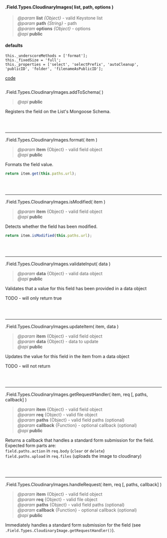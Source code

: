 #### .Field.Types.CloudinaryImages( list, path, options )  
> *@param* **list** _{Object}_  - valid Keystone list   
> *@param* **path** _{String}_  - path   
> *@param* **options** _{Object}_  - options   
> *@api* **public**  


<div class="code-header"> <h4>defaults</h4></div><pre class=" language-javascript"><code class="language-javascript">this._underscoreMethods = ['format'];
this._fixedSize = 'full';
this._properties = ['select', 'selectPrefix', 'autoCleanup', 'publicID', 'folder', 'filenameAsPublicID'];
</code></pre>

<div class="code-header addGitHubLink" data-file="lib/fieldTypes/cloudinaryimages.js"> <a href="#" class="loadCode"> code</a></div><pre class=" language-javascript hideCode api"></pre> 

  
<span class="subMethod"> .Field.Types.CloudinaryImages.addToSchema(  ) </span>  
> *@api* **public**     

Registers the field on the List's Mongoose Schema.  
<div class="code-header addGitHubLink" data-file="lib/fieldTypes/cloudinaryimages.js#L51-L195"> &nbsp;</div><pre class=" language-javascript hideCode api"></pre> 

---

<span class="subMethod"> .Field.Types.CloudinaryImages.format( item ) </span>  
> *@param* **item** {Object} - valid field object   
> *@api* **public**     

Formats the field value.
```javascript
return item.get(this.paths.url);
```
<div class="code-header addGitHubLink" data-file="lib/fieldTypes/cloudinaryimages.js#L198-L208"> &nbsp;</div><pre class=" language-javascript hideCode api"></pre> 

---
<span class="subMethod"> .Field.Types.CloudinaryImages.isModified( item ) </span> 
> *@param* **item** {Object} - valid field object   
> *@api* **public**    

Detects whether the field has been modified.  
```javascript
return item.isModified(this.paths.url);
```
<div class="code-header addGitHubLink" data-file="lib/fieldTypes/cloudinaryimages.js#L211-L220">&nbsp; </div><pre class=" language-javascript hideCode api"></pre> 

---
<span class="subMethod"> .Field.Types.CloudinaryImages.validateInput( data )  </span> 
> *@param* **data** {Object} - valid data object  
> *@api* **public**   
 

Validates that a value for this field has been provided in a data object 
<p class="warning-note"> TODO - will only return true</p>

<div class="code-header addGitHubLink" data-file="lib/fieldTypes/cloudinaryimages.js#L223-L232"> &nbsp;</div><pre class=" language-javascript hideCode api"></pre> 


---
<span class="subMethod"> .Field.Types.CloudinaryImages.updateItem( item, data )  </span> 
> *@param* **item** {Object} - valid field object  
> *@param* **data** {Object} - data to update  
> *@api* **public**  
  
Updates the value for this field in the item from a data object
<p class="warning-note"> TODO - will not return</p>

<div class="code-header addGitHubLink" data-file="lib/fieldTypes/cloudinaryimages.js#L235-L243"> &nbsp;</div><pre class=" language-javascript hideCode api"></pre> 


---
<span class="subMethod"> .Field.Types.CloudinaryImages.getRequestHandler( item, req [, paths, callback] )  </span>
> *@param* **item** {Object} - valid field object  
> *@param* **req** {Object} - valid file object  
> *@param* **paths** {Object} - valid field paths (optional)  
> *@param* **callback** {Function} - optional callback (optional)  
> *@api* **public**  

Returns a callback that handles a standard form submission for the field.  
Expected form parts are:  
`field.paths.action` in `req.body` (`clear` or `delete`)  
`field.paths.upload` in `req.files` (uploads the image to cloudinary)  
<div class="code-header addGitHubLink" data-file="lib/fieldTypes/cloudinaryimages.js#L246-L350">&nbsp; </div><pre class=" language-javascript hideCode api"></pre> 

---
<span class="subMethod"> .Field.Types.CloudinaryImages.handleRequest( item, req [, paths, callback] )  </span> 
> *@param* **item** {Object} - valid field object  
> *@param* **req** {Object} - valid file object  
> *@param* **paths** {Object} - valid field paths (optional)  
> *@param* **callback** {Function} - optional callback (optional)  
> *@api* **public**  

Immediately handles a standard form submission for the field (see `.Field.Types.CloudinaryImage.getRequestHandler()`).  

<div class="code-header addGitHubLink" data-file="lib/fieldTypes/cloudinaryimages.js#L363-L371"> &nbsp;</div><pre class=" language-javascript hideCode api"></pre> 
 
